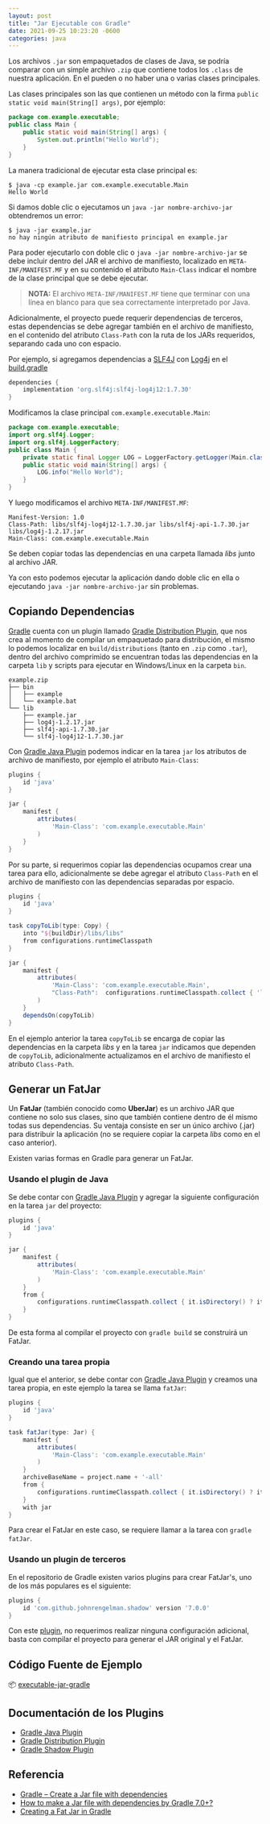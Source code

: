 ```yaml
---
layout: post
title: "Jar Ejecutable con Gradle"
date: 2021-09-25 10:23:20 -0600
categories: java
---
```


Los archivos `.jar` son empaquetados de clases de Java, se podría comparar con un simple archivo `.zip` que contiene todos los `.class` de nuestra aplicación. En el pueden o no haber una o varias clases principales.

Las clases principales son las que contienen un método con la firma `public static void main(String[] args)`, por ejemplo:

```java
package com.example.executable;
public class Main {
    public static void main(String[] args) {
        System.out.println("Hello World");
    }
}
```

La manera tradicional de ejecutar esta clase principal es:

```shell
$ java -cp example.jar com.example.executable.Main
Hello World
```

Si damos doble clic o ejecutamos un `java -jar nombre-archivo-jar` obtendremos un error:

```shell
$ java -jar example.jar
no hay ningún atributo de manifiesto principal en example.jar
```

Para poder ejecutarlo con doble clic o `java -jar nombre-archivo-jar` se debe incluir dentro del JAR el archivo de manifiesto, localizado en `META-INF/MANIFEST.MF` y en su contenido el atributo `Main-Class` indicar el nombre de la clase principal que se debe ejecutar.

> **NOTA:** El archivo `META-INF/MANIFEST.MF` tiene que terminar con una línea en blanco para que sea correctamente interpretado por Java.

Adicionalmente, el proyecto puede requerir dependencias de terceros, estas dependencias se debe agregar también en el archivo de manifiesto, en el contenido del atributo `Class-Path` con la ruta de los JARs requeridos, separando cada uno con espacio.

Por ejemplo, si agregamos dependencias a [SLF4J](http://www.slf4j.org/) con [Log4j](http://logging.apache.org/log4j/1.2/) en el [build.gradle](https://github.com/barrantesgerman/executable-jar-gradle/blob/main/example/build.gradle)

```gradle
dependencies {
    implementation 'org.slf4j:slf4j-log4j12:1.7.30'
}
```

Modificamos la clase principal `com.example.executable.Main`:

```java
package com.example.executable;
import org.slf4j.Logger;
import org.slf4j.LoggerFactory;
public class Main {
    private static final Logger LOG = LoggerFactory.getLogger(Main.class);
    public static void main(String[] args) {
        LOG.info("Hello World");
    }
}
```

Y luego modificamos el archivo `META-INF/MANIFEST.MF`:

```properties
Manifest-Version: 1.0
Class-Path: libs/slf4j-log4j12-1.7.30.jar libs/slf4j-api-1.7.30.jar libs/log4j-1.2.17.jar
Main-Class: com.example.executable.Main

```

Se deben copiar todas las dependencias en una carpeta llamada *libs* junto al archivo JAR.

Ya con esto podemos ejecutar la aplicación dando doble clic en ella o ejecutando  `java -jar nombre-archivo-jar` sin problemas.

## Copiando Dependencias

[Gradle](https://gradle.org/) cuenta con un plugin llamado [Gradle Distribution Plugin](https://docs.gradle.org/current/userguide/distribution_plugin.html), que nos crea al momento de compilar un empaquetado para distribución, el mismo lo podemos localizar en `build/distributions` (tanto en `.zip` como `.tar`), dentro del archivo comprimido se encuentran todas las dependencias en la carpeta `lib` y scripts para ejecutar en Windows/Linux en la carpeta `bin`.

```
example.zip
├── bin
│   ├── example
│   └── example.bat
└── lib
    ├── example.jar
    ├── log4j-1.2.17.jar
    ├── slf4j-api-1.7.30.jar
    └── slf4j-log4j12-1.7.30.jar
```

Con [Gradle Java Plugin](https://docs.gradle.org/7.2/userguide/java_plugin.html) podemos indicar en la tarea `jar` los atributos de archivo de manifiesto, por ejemplo el atributo `Main-Class`:

```gradle
plugins {
    id 'java'
}

jar {
    manifest {
        attributes(
            'Main-Class': 'com.example.executable.Main'
        )
    }
}
```

Por su parte, si requerimos copiar las dependencias ocupamos crear una tarea para ello, adicionalmente se debe agregar el atributo `Class-Path` en el archivo de manifiesto con las dependencias separadas por espacio.

```gradle
plugins {
    id 'java'
}

task copyToLib(type: Copy) {
    into "${buildDir}/libs/libs"
    from configurations.runtimeClasspath
}

jar {
    manifest {
        attributes(
            'Main-Class': 'com.example.executable.Main',
            "Class-Path":  configurations.runtimeClasspath.collect { 'libs/' + it.name }.join(' ') 
        )
    }
    dependsOn(copyToLib)
}
```

En el ejemplo anterior la tarea `copyToLib` se encarga de copiar las dependencias en la carpeta *libs* y en la tarea `jar` indicamos que dependen de `copyToLib`, adicionalmente actualizamos en el archivo de manifiesto el atributo `Class-Path`.

## Generar un FatJar

Un **FatJar** (también conocido como **UberJar**) es un archivo JAR que contiene no solo sus clases, sino que también contiene dentro de él mismo todas sus dependencias. Su ventaja consiste en ser un único archivo (.jar) para distribuir la aplicación (no se requiere copiar la carpeta *libs* como en el caso anterior).

Existen varias formas en Gradle para generar un FatJar.

### Usando el plugin de Java

Se debe contar con [Gradle Java Plugin](https://docs.gradle.org/7.2/userguide/java_plugin.html) y agregar la siguiente configuración en la tarea `jar` del proyecto:

```gradle
plugins {
    id 'java'
}

jar {
    manifest {
        attributes(
            'Main-Class': 'com.example.executable.Main'
        )
    }
    from {
        configurations.runtimeClasspath.collect { it.isDirectory() ? it : zipTree(it) }
    }
}
```

De esta forma al compilar el proyecto con `gradle build` se construirá un FatJar.

### Creando una tarea propia

Igual que el anterior, se debe contar con [Gradle Java Plugin](https://docs.gradle.org/7.2/userguide/java_plugin.html) y creamos una tarea propia, en este ejemplo la tarea se llama `fatJar`:

```gradle
plugins {
    id 'java'
}

task fatJar(type: Jar) {
    manifest {
        attributes(
            'Main-Class': 'com.example.executable.Main'
        )
    }
    archiveBaseName = project.name + '-all'
    from {
        configurations.runtimeClasspath.collect { it.isDirectory() ? it : zipTree(it) }
    }
    with jar
}
```

Para crear el FatJar en este caso, se requiere llamar a la tarea con `gradle fatJar`.

### Usando un plugin de terceros

En el repositorio de Gradle existen varios plugins para crear FatJar's, uno de los más populares es el siguiente:

```gradle
plugins {
    id 'com.github.johnrengelman.shadow' version '7.0.0'
}
```

Con este [plugin](https://plugins.gradle.org/plugin/com.github.johnrengelman.shadow), no requerimos realizar ninguna configuración adicional, basta con compilar el proyecto para generar el JAR original y el FatJar.

## Código Fuente de Ejemplo

📦 [executable-jar-gradle](https://github.com/barrantesgerman/executable-jar-gradle)

## Documentación de los Plugins

* [Gradle Java Plugin](https://docs.gradle.org/7.2/userguide/java_plugin.html)
* [Gradle Distribution Plugin](https://docs.gradle.org/7.2/userguide/distribution_plugin.html)
* [Gradle Shadow Plugin](https://imperceptiblethoughts.com/shadow/)

## Referencia

* [Gradle – Create a Jar file with dependencies](https://mkyong.com/gradle/gradle-create-a-jar-file-with-dependencies/)
* [How to make a Jar file with dependencies by Gradle 7.0+?](https://stackoverflow.com/questions/59367435/how-to-make-a-jar-file-with-dependencies-by-gradle-7-0)
* [Creating a Fat Jar in Gradle](https://www.baeldung.com/gradle-fat-jar)

